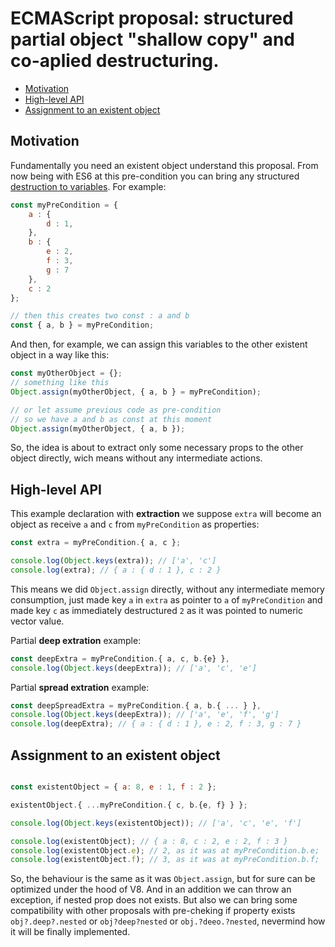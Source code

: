 # ECMAScript proposal:  structured partial object "shallow copy" and co-aplied destructuring.
- [Motivation](#motivation)
- [High-level API](#high-level-api)
- [Assignment to an existent object](#assignment-to-an-existent-object)

## Motivation

Fundamentally you need an existent object understand this proposal. From now being with ES6 at this pre-condition you can bring any structured [destruction to variables](https://developer.mozilla.org/en-US/docs/Web/JavaScript/Reference/Operators/Destructuring_assignment). For example:

```js
const myPreCondition = {
	a : {
		d : 1,
	},
	b : {
		e : 2,
		f : 3,
		g : 7
	},
	c : 2
};

// then this creates two const : a and b
const { a, b } = myPreCondition;
```

And then, for example, we can assign this variables to the other existent object in a way like this:

```js
const myOtherObject = {};
// something like this
Object.assign(myOtherObject, { a, b } = myPreCondition);

// or let assume previous code as pre-condition
// so we have a and b as const at this moment
Object.assign(myOtherObject, { a, b });
```


So, the idea is about to extract only some necessary props to the other object directly, wich means without any intermediate actions.


## High-level API

This example declaration with **extraction** we suppose `extra` will become an object as receive `a` and `c` from `myPreCondition` as properties:

```js
const extra = myPreCondition.{ a, c };

console.log(Object.keys(extra)); // ['a', 'c']
console.log(extra); // { a : { d : 1 }, c : 2 }
```

This means we did `Object.assign` directly, without any intermediate memory consumption, just made key `a` in `extra` as pointer to `a` of `myPreCondition` and made key `c` as immediately destructured `2` as it was pointed to numeric vector value.

Partial **deep extration** example:

```js
const deepExtra = myPreCondition.{ a, c, b.{e} },
console.log(Object.keys(deepExtra)); // ['a', 'c', 'e']
```

Partial **spread extration** example:

```js
const deepSpreadExtra = myPreCondition.{ a, b.{ ... } },
console.log(Object.keys(deepExtra)); // ['a', 'e', 'f', 'g']
console.log(deepExtra); // { a : { d : 1 }, e : 2, f : 3, g : 7 }
```

## Assignment to an existent object

```js

const existentObject = { a: 8, e : 1, f : 2 };

existentObject.{ ...myPreCondition.{ c, b.{e, f} } };

console.log(Object.keys(existentObject)); // ['a', 'c', 'e', 'f']

console.log(existentObject); // { a : 8, c : 2, e : 2, f : 3 }
console.log(existentObject.e); // 2, as it was at myPreCondition.b.e;
console.log(existentObject.f); // 3, as it was at myPreCondition.b.f;
```

So, the behaviour is the same as it was `Object.assign`, but for sure can be optimized under the hood of V8.
And in an addition we can throw an exception, if nested prop does not exists. But also we can bring some compatibility with other proposals with pre-cheking if property exists `obj?.deep?.nested` or `obj?deep?nested` or `obj.?deeo.?nested`, nevermind how it will be finally implemented.
